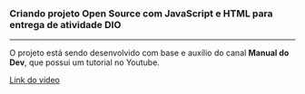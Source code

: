 ### Criando projeto Open Source com JavaScript e HTML para entrega de atividade DIO

--------------

O projeto está sendo desenvolvido com base e auxílio do canal **Manual do Dev**, que possui um tutorial no Youtube.

[Link do vídeo](https://www.youtube.com/watch?v=LyWSsZktVOg)
